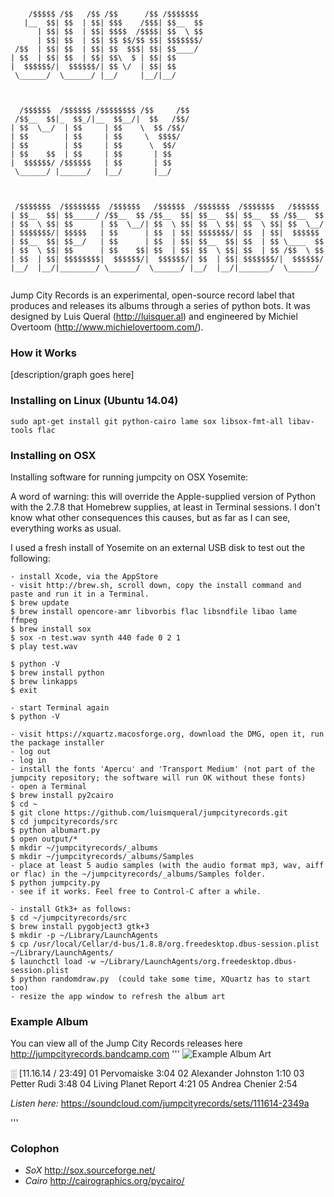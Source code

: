 ```

    /$$$$$ /$$   /$$ /$$      /$$ /$$$$$$$                            
   |__  $$| $$  | $$| $$$    /$$$| $$__  $$                           
      | $$| $$  | $$| $$$$  /$$$$| $$  \ $$                           
      | $$| $$  | $$| $$ $$/$$ $$| $$$$$$$/                           
 /$$  | $$| $$  | $$| $$  $$$| $$| $$____/                            
| $$  | $$| $$  | $$| $$\  $ | $$| $$                                 
|  $$$$$$/|  $$$$$$/| $$ \/  | $$| $$                                 
 \______/  \______/ |__/     |__/|__/                                 
                                                                      
                                                                      
                                                                      
  /$$$$$$  /$$$$$$ /$$$$$$$$ /$$     /$$                              
 /$$__  $$|_  $$_/|__  $$__/|  $$   /$$/                              
| $$  \__/  | $$     | $$    \  $$ /$$/                               
| $$        | $$     | $$     \  $$$$/                                
| $$        | $$     | $$      \  $$/                                 
| $$    $$  | $$     | $$       | $$                                  
|  $$$$$$/ /$$$$$$   | $$       | $$                                  
 \______/ |______/   |__/       |__/                                  
                                                                      
                                                                      
                                                                      
 /$$$$$$$  /$$$$$$$$  /$$$$$$   /$$$$$$  /$$$$$$$  /$$$$$$$   /$$$$$$ 
| $$__  $$| $$_____/ /$$__  $$ /$$__  $$| $$__  $$| $$__  $$ /$$__  $$
| $$  \ $$| $$      | $$  \__/| $$  \ $$| $$  \ $$| $$  \ $$| $$  \__/
| $$$$$$$/| $$$$$   | $$      | $$  | $$| $$$$$$$/| $$  | $$|  $$$$$$ 
| $$__  $$| $$__/   | $$      | $$  | $$| $$__  $$| $$  | $$ \____  $$
| $$  \ $$| $$      | $$    $$| $$  | $$| $$  \ $$| $$  | $$ /$$  \ $$
| $$  | $$| $$$$$$$$|  $$$$$$/|  $$$$$$/| $$  | $$| $$$$$$$/|  $$$$$$/
|__/  |__/|________/ \______/  \______/ |__/  |__/|_______/  \______/ 
                                                                      
```

Jump City Records is an experimental, open-source record label that produces and releases its albums through a series of python bots. It was designed by Luis Queral (http://luisquer.al) and engineered by Michiel Overtoom (http://www.michielovertoom.com/).

### How it Works
[description/graph goes here]

### Installing on Linux (Ubuntu 14.04)
```sudo apt-get install git python-cairo lame sox libsox-fmt-all libav-tools flac```

### Installing on OSX
Installing software for running jumpcity on OSX Yosemite:

A word of warning: this will override the Apple-supplied version of Python with the 2.7.8 that Homebrew supplies, at least in Terminal sessions. I don't know what other consequences this causes, but as far as I can see, everything works as usual.

I used a fresh install of Yosemite on an external USB disk to test out the following:

```
- install Xcode, via the AppStore
- visit http://brew.sh, scroll down, copy the install command and paste and run it in a Terminal.
$ brew update
$ brew install opencore-amr libvorbis flac libsndfile libao lame ffmpeg
$ brew install sox
$ sox -n test.wav synth 440 fade 0 2 1
$ play test.wav

$ python -V
$ brew install python
$ brew linkapps
$ exit

- start Terminal again
$ python -V

- visit https://xquartz.macosforge.org, download the DMG, open it, run the package installer
- log out
- log in
- install the fonts 'Apercu' and 'Transport Medium' (not part of the jumpcity repository; the software will run OK without these fonts)
- open a Terminal
$ brew install py2cairo
$ cd ~
$ git clone https://github.com/luismqueral/jumpcityrecords.git
$ cd jumpcityrecords/src
$ python albumart.py
$ open output/*
$ mkdir ~/jumpcityrecords/_albums
$ mkdir ~/jumpcityrecords/_albums/Samples
- place at least 5 audio samples (with the audio format mp3, wav, aiff or flac) in the ~/jumpcityrecords/_albums/Samples folder.
$ python jumpcity.py
- see if it works. Feel free to Control-C after a while.

- install Gtk3+ as follows:
$ cd ~/jumpcityrecords/src
$ brew install pygobject3 gtk+3
$ mkdir -p ~/Library/LaunchAgents
$ cp /usr/local/Cellar/d-bus/1.8.8/org.freedesktop.dbus-session.plist ~/Library/LaunchAgents/
$ launchctl load -w ~/Library/LaunchAgents/org.freedesktop.dbus-session.plist
$ python randomdraw.py  (could take some time, XQuartz has to start too)
- resize the app window to refresh the album art
```

### Example Album
You can view all of the Jump City Records releases here http://jumpcityrecords.bandcamp.com
'''
![Example Album Art](https://i1.sndcdn.com/artworks-000097400822-xhvfd3-t500x500.jpg)

░ [11.16.14 / 23:49]
01 Pervomaiske 3:04
02 Alexander Johnston 1:10
03 Petter Rudi 3:48
04 Living Planet Report 4:21
05 Andrea Chenier 2:54

*Listen here:* https://soundcloud.com/jumpcityrecords/sets/111614-2349a

'''

### Colophon
- *SoX* http://sox.sourceforge.net/
- *Cairo* http://cairographics.org/pycairo/


